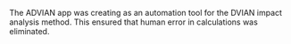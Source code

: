 The ADVIAN app was creating as an automation tool for the DVIAN impact analysis method.  This ensured that human error in calculations was eliminated.
